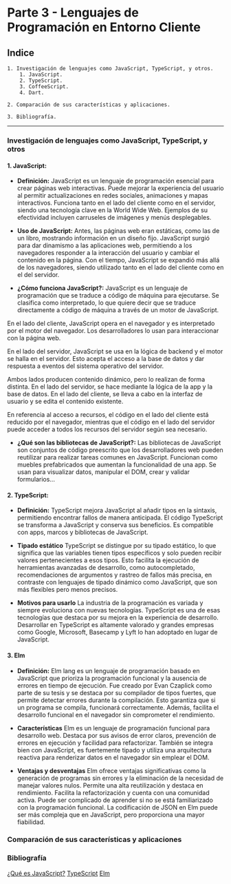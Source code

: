 # Parte 3 - Lenguajes de Programación en Entorno Cliente

## Indice

    1. Investigación de lenguajes como JavaScript, TypeScript, y otros.
        1. JavaScript.
        2. TypeScript.
        3. CoffeeScript.
        4. Dart.

    2. Comparación de sus características y aplicaciones.

    3. Bibliografía.

---

### Investigación de lenguajes como JavaScript, TypeScript, y otros

#### 1. **JavaScript:**

* **Definición:** JavaScript es un lenguaje de programación esencial para crear páginas web interactivas. Puede mejorar la experiencia del usuario al permitir actualizaciones en redes sociales, animaciones y mapas interactivos. Funciona tanto en el lado del cliente como en el servidor, siendo una tecnología clave en la World Wide Web. Ejemplos de su efectividad incluyen carruseles de imágenes y menús desplegables.

* **Uso de JavaScript:** Antes, las páginas web eran estáticas, como las de un libro, mostrando información en un diseño fijo. JavaScript surgió para dar dinamismo a las aplicaciones web, permitiendo a los navegadores responder a la interacción del usuario y cambiar el contenido en la página. Con el tiempo, JavaScript se expandió más allá de los navegadores, siendo utilizado tanto en el lado del cliente como en el del servidor.

* **¿Cómo funciona JavaScript?:** JavaScript es un lenguaje de programación que se traduce a código de máquina para ejecutarse. Se clasifica como interpretado, lo que quiere decir que se traduce directamente a código de máquina a través de un motor de JavaScript.

En el lado del cliente, JavaScript opera en el navegador y es interpretado por el motor del navegador. Los desarrolladores lo usan para interaccionar con la página web.

En el lado del servidor, JavaScript se usa en la lógica de backend y el motor se halla en el servidor. Esto acepta el acceso a la base de datos y dar respuesta a eventos del sistema operativo del servidor.

Ambos lados producen contenido dinámico, pero lo realizan de forma distinta. En el lado del servidor, se hace mediante la lógica de la app y la base de datos. En el lado del cliente, se lleva a cabo en la interfaz de usuario y se edita el contenido existente.

En referencia al acceso a recursos, el código en el lado del cliente está reducido por el navegador, mientras que el código en el lado del servidor puede acceder a todos los recursos del servidor según sea necesario.  

* **¿Qué son las bibliotecas de JavaScript?:** Las bibliotecas de JavaScript son conjuntos de código preescrito que los desarrolladores web pueden reutilizar para realizar tareas comunes en JavaScript. Funcionan como muebles prefabricados que aumentan la funcionalidad de una app. Se usan para visualizar datos, manipular el DOM, crear y validar formularios...

#### 2. **TypeScript:**

* **Definición:** TypeScript mejora JavaScript al añadir tipos en la sintaxis, permitiendo encontrar fallos de manera anticipada. El código TypeScript se transforma a JavaScript y conserva sus beneficios. Es compatible con apps, marcos y bibliotecas de JavaScript.

* **Tipado estático** TypeScript se distingue por su tipado estático, lo que significa que las variables tienen tipos específicos y solo pueden recibir valores pertenecientes a esos tipos. Esto facilita la ejecución de herramientas avanzadas de desarrollo, como autocompletado, recomendaciones de argumentos y rastreo de fallos más precisa, en contraste con lenguajes de tipado dinámico como JavaScript, que son más flexibles pero menos precisos.

* **Motivos para usarlo** La industria de la programación es variada y siempre evoluciona con nuevas tecnologías. TypeScript es una de esas tecnologías que destaca por su mejora en la experiencia de desarrollo. Desarrollar en TypeScript es altamente valorado y grandes empresas como Google, Microsoft, Basecamp y Lyft lo han adoptado en lugar de JavaScript.

#### 3. **Elm**

* **Definición:** Elm lang es un lenguaje de programación basado en JavaScript que prioriza la programación funcional y la ausencia de errores en tiempo de ejecución. Fue creado por Evan Czaplick como parte de su tesis y se destaca por su compilador de tipos fuertes, que permite detectar errores durante la compilación. Esto garantiza que si un programa se compila, funcionará correctamente. Además, facilita el desarrollo funcional en el navegador sin comprometer el rendimiento.

* **Características** Elm es un lenguaje de programación funcional para desarrollo web. Destaca por sus avisos de error claros, prevención de errores en ejecución y facilidad para refactorizar. También se integra bien con JavaScript, es fuertemente tipado y utiliza una arquitectura reactiva para renderizar datos en el navegador sin emplear el DOM.

* **Ventajas y desventajas** Elm ofrece ventajas significativas como la generación de programas sin errores y la eliminación de la necesidad de manejar valores nulos. Permite una alta reutilización y destaca en rendimiento. Facilita la refactorización y cuenta con una comunidad activa. Puede ser complicado de aprender si no se está familiarizado con la programación funcional. La codificación de JSON en Elm puede ser más compleja que en JavaScript, pero proporciona una mayor fiabilidad.





### Comparación de sus características y aplicaciones



### Bibliografía

[¿Qué es JavaScript?](https://aws.amazon.com/es/what-is/javascript/)
[TypeScript](https://codigofacilito.com/articulos/typescript)
[Elm](https://openwebinars.net/blog/caracteristicas-y-ventajas-del-lenguaje-elm/#caracter%C3%ADsticas-del-lenguaje-elm)

